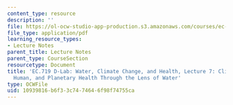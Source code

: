 ```yaml
---
content_type: resource
description: ''
file: https://ol-ocw-studio-app-production.s3.amazonaws.com/courses/ec-719-d-lab-water-climate-change-and-health-spring-2019/10939816b6f33c7474646f98f74755ca_MITEC_719S19_lec7.pdf
file_type: application/pdf
learning_resource_types:
- Lecture Notes
parent_title: Lecture Notes
parent_type: CourseSection
resourcetype: Document
title: 'EC.719 D-Lab: Water, Climate Change, and Health, Lecture 7: Climate Change,
  Human, and Planetary Health Through the Lens of Water'
type: OCWFile
uid: 10939816-b6f3-3c74-7464-6f98f74755ca
---
```


